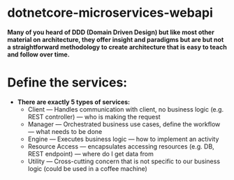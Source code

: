 # dotnetcore-microservices-webapi

**Many of you heard of DDD (Domain Driven Design) but like most other material on architecture, they offer insight and paradigms but are but not a straightforward methodology to create architecture that is easy to teach and follow over time.**

# Define the services:
* **There are exactly 5 types of services:**
  * Client — Handles communication with client, no business logic (e.g. REST controller) — who is making the request
  * Manager — Orchestrated business use cases, define the workflow — what needs to be done
  * Engine — Executes business logic — how to implement an activity
  * Resource Access — encapsulates accessing resources (e.g. DB, REST endpoint) — where do I get data from
  * Utility — Cross-cutting concern that is not specific to our business logic (could be used in a coffee machine)
